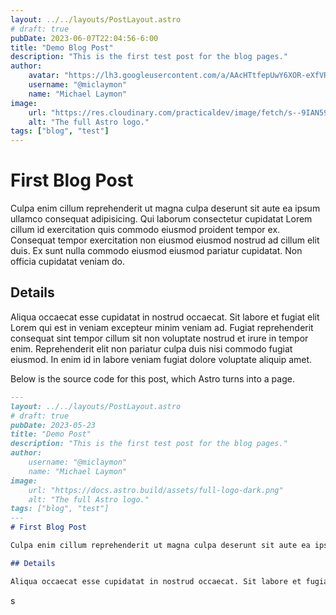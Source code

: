 ```yaml
---
layout: ../../layouts/PostLayout.astro
# draft: true
pubDate: 2023-06-07T22:04:56-6:00
title: "Demo Blog Post"
description: "This is the first test post for the blog pages."
author:
    avatar: "https://lh3.googleusercontent.com/a/AAcHTtfepUwY6XOR-eXfVRWmizzjh1XFuLgZ30rqYTVgl5U=s83-c-mo"
    username: "@miclaymon"
    name: "Michael Laymon"
image:
    url: "https://res.cloudinary.com/practicaldev/image/fetch/s--9IAN59Bg--/c_imagga_scale,f_auto,fl_progressive,h_420,q_auto,w_1000/https://dev-to-uploads.s3.amazonaws.com/uploads/articles/snrq7l81sqq76avnnpnk.jpeg" 
    alt: "The full Astro logo."
tags: ["blog", "test"]
---
```

# First Blog Post

Culpa enim cillum reprehenderit ut magna culpa deserunt sit aute ea ipsum ullamco consequat adipisicing. Qui laborum consectetur cupidatat Lorem cillum id exercitation quis commodo eiusmod proident tempor ex. Consequat tempor exercitation non eiusmod eiusmod nostrud ad cillum elit duis. Ex sunt nulla commodo eiusmod eiusmod pariatur cupidatat. Non officia cupidatat veniam do.

## Details

Aliqua occaecat esse cupidatat in nostrud occaecat. Sit labore et fugiat elit Lorem qui est in veniam excepteur minim veniam ad. Fugiat reprehenderit consequat sint tempor cillum sit non voluptate nostrud et irure in tempor enim. Reprehenderit elit non pariatur culpa duis nisi commodo fugiat eiusmod. In enim id in labore veniam fugiat dolore voluptate aliquip amet.

Below is the source code for this post, which Astro turns into a page.
```md
---
layout: ../../layouts/PostLayout.astro
# draft: true
pubDate: 2023-05-23
title: "Demo Post"
description: "This is the first test post for the blog pages."
author:
    username: "@miclaymon"
    name: "Michael Laymon"
image:
    url: "https://docs.astro.build/assets/full-logo-dark.png" 
    alt: "The full Astro logo."
tags: ["blog", "test"]
---
# First Blog Post

Culpa enim cillum reprehenderit ut magna culpa deserunt sit aute ea ipsum ullamco consequat adipisicing. Qui laborum consectetur cupidatat Lorem cillum id exercitation quis commodo eiusmod proident tempor ex. Consequat tempor exercitation non eiusmod eiusmod nostrud ad cillum elit duis. Ex sunt nulla commodo eiusmod eiusmod pariatur cupidatat. Non officia cupidatat veniam do.

## Details

Aliqua occaecat esse cupidatat in nostrud occaecat. Sit labore et fugiat elit Lorem qui est in veniam excepteur minim veniam ad. Fugiat reprehenderit consequat sint tempor cillum sit non voluptate nostrud et irure in tempor enim. Reprehenderit elit non pariatur culpa duis nisi commodo fugiat eiusmod. In enim id in labore veniam fugiat dolore voluptate aliquip amet.

```

s